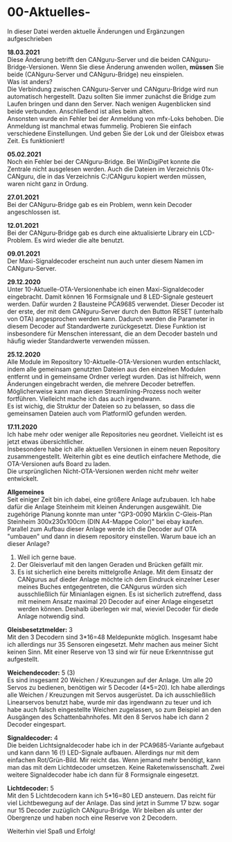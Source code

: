 # 00-Aktuelles-  
In dieser Datei werden aktuelle Änderungen und Ergänzungen aufgeschrieben  
   
**18.03.2021**  
Diese Änderung betrifft den CANguru-Server und die beiden CANguru-Bridge-Versionen. Wenn Sie diese Änderung anwenden wollen, **müssen** Sie beide (CANguru-Server und CANguru-Bridge) neu einspielen.  
Was ist anders?  
Die Verbindung zwischen CANguru-Server und CANguru-Bridge wird nun automatisch hergestellt. Dazu sollten Sie immer zunächst die Bridge zum Laufen bringen und dann den Server. Nach wenigen Augenblicken sind beide verbunden. Anschließend ist alles beim alten.  
Ansonsten wurde ein Fehler bei der Anmeldung von mfx-Loks behoben. Die Anmeldung ist manchmal etwas fummelig. Probieren Sie einfach verschiedene Einstellungen. Und geben Sie der Lok und der Gleisbox etwas Zeit. Es funktioniert!       
   
**05.02.2021**  
Noch ein Fehler bei der CANguru-Bridge. Bei WinDigiPet konnte die Zentrale nicht ausgelesen werden. Auch die Dateien im Verzeichnis 01x-CANguru, die in das Verzeichnis C:/CANguru kopiert werden müssen, waren nicht ganz in Ordung.    
   
**27.01.2021**  
Bei der CANguru-Bridge gab es ein Problem, wenn kein Decoder angeschlossen ist.    
   
**12.01.2021**  
Bei der CANguru-Bridge gab es durch eine aktualisierte Library ein LCD-Problem. Es wird wieder die alte benutzt.    
  
**09.01.2021**  
Der Maxi-Signaldecoder erscheint nun auch unter diesem Namen im CANguru-Server.    
  
**29.12.2020**  
Unter 10-Aktuelle-OTA-Versionenhabe ich einen Maxi-Signaldecoder eingebracht. Damit können 16 Formsignale und 8 LED-Signale gesteuert werden. Dafür wurden 2 Bausteine PCA9685 verwendet. Dieser Decoder ist der erste, der mit dem CANguru-Server durch den Button RESET (unterhalb von OTA) angesprochen werden kann. Dadurch werden die Parameter in diesem Decoder auf Standardwerte zurückgesetzt. Diese Funktion ist insbesondere für Menschen interessant, die an dem Decoder basteln und häufig wieder Standardwerte verwenden müssen.
       
**25.12.2020**  
Alle Module im Repository 10-Aktuelle-OTA-Versionen wurden entschlackt, indem alle gemeinsam genutzten Dateien aus den einzelnen Modulen entfernt und in gemeinsame Ordner verlegt wurden. Das ist hilfreich, wenn Änderungen eingebracht werden, die mehrere Decoder betreffen. Möglicherweise kann man diesen Streamlining-Prozess noch weiter fortführen. Vielleicht mache ich das auch irgendwann.   
Es ist wichig, die Struktur der Dateien so zu belassen, so dass die gemeinsamen Dateien auch vom PlatformIO gefunden werden.
  
**17.11.2020**  
Ich habe mehr oder weniger alle Repositories neu geordnet. Vielleicht ist es jetzt etwas übersichtlicher.  
Insbesondere habe ich alle aktuellen Versionen in einem neuen Repository zusammengestellt. Weiterhin gibt es eine deutlich einfachere Methode, die OTA-Versionen aufs Board zu laden.  
Die ursprünglichen Nicht-OTA-Versionen werden nicht mehr weiter entwickelt.
  
**Allgemeines**  
Seit einiger Zeit bin ich dabei, eine größere Anlage aufzubauen. Ich habe dafür die Anlage Steinheim mit kleinen Änderungen ausgewählt. Die zugehörige Planung konnte man unter "GP3-0090 Märklin C-Gleis-Plan Steinheim 300x230x100cm (DIN A4-Mappe Color)" bei ebay kaufen. Parallel zum Aufbau dieser Anlage werde ich die Decoder auf OTA "umbauen" und dann in diesem repository einstellen.
Warum baue ich an dieser Anlage?  
1. Weil ich gerne baue.  
2. Der Gleisverlauf mit den langen Geraden und Brücken gefällt mir.  
3. Es ist sicherlich eine bereits mittelgroße Anlage. Mit dem Einsatz der CANgurus auf dieder Anlage möchte ich dem Eindruck einzelner Leser meines Buches entgegentreten, die CANgurus würden sich ausschließlich für Minianlagen eignen. Es ist sicherlich zutreffend, dass mit meinem Ansatz maximal 20 Decoder auf einer Anlage eingesetzt werden können. Deshalb überlegen wir mal, wieviel Decoder für diede Anlage notwendig sind.  

**Gleisbesetztmelder:** 3  
Mit den 3 Decodern sind 3*16=48 Meldepunkte möglich. Insgesamt habe ich allerdings nur 35 Sensoren eingesetzt. Mehr machen aus meiner Sicht keinen Sinn. Mit einer Reserve von 13 sind wir für neue Erkenntnisse gut aufgestellt. 

**Weichendecoder:**     5 (3)  
Es sind insgesamt 20 Weichen / Kreuzungen auf der Anlage. Um alle 20 Servos zu bedienen, benötigen wir 5 Decoder (4*5=20). Ich habe allerdings alle Weichen / Kreuzungen mit Servos ausgerüstet. Da ich ausschließlich Linearservos benutzt habe, wurde mir das irgendwann zu teuer und ich habe auch falsch eingestellte Weichen zugelassen, so zum Beispiel an den Ausgängen des Schattenbahnhofes. Mit den 8 Servos habe ich dann 2 Decoder eingespart.

**Signaldecoder:**      4  
Die beiden Lichtsignaldecoder habe ich in der PCA9685-Variante aufgebaut und kann dann 16 (!) LED-Signale aufbauen. Allerdings nur mit dem einfachen Rot/Grün-Bild. Mir reicht das. Wenn jemand mehr benötigt, kann man das mit dem Lichtdecoder umsetzen. Keine Raketenwissenschaft. Zwei weitere Signaldecoder habe ich dann für 8 Formsignale eingesetzt.

**Lichtdecoder:**       5   
Mit den 5 Lichtdecodern kann ich 5*16=80 LED ansteuern. Das reicht für viel Lichtbewegung auf der Anlage. 
Das sind jetzt in Summe 17 bzw. sogar nur 15 Decoder zuzüglich CANguru-Bridge. Wir bleiben als unter der Obergrenze und haben noch eine Reserve von 2 Decodern.  
   
Weiterhin viel Spaß und Erfolg!

